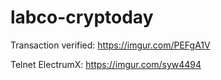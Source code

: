 # labco-cryptoday

Transaction verified: https://imgur.com/PEFgA1V

Telnet ElectrumX: https://imgur.com/syw4494
